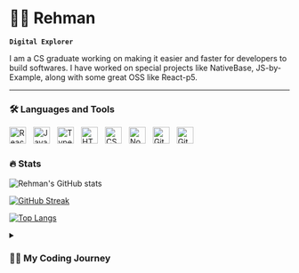 # 🏄‍♂️ Rehman

**`Digital Explorer`**

I am a CS graduate working on making it easier and faster for developers to build softwares. I have worked on special projects like NativeBase, JS-by-Example, along with some great OSS like React-p5.

---

### 🛠 Languages and Tools

<img align="left" alt="React" width="30px" style="padding-right:10px;" src="https://cdn.jsdelivr.net/gh/devicons/devicon/icons/react/react-original.svg" />
<img align="left" alt="JavaScript" width="30px" style="padding-right:10px;" src="https://cdn.jsdelivr.net/gh/devicons/devicon/icons/javascript/javascript-plain.svg" />
<img align="left" alt="TypeScript" width="30px" style="padding-right:10px;" src="https://cdn.jsdelivr.net/gh/devicons/devicon/icons/typescript/typescript-plain.svg" />
<img align="left" alt="HTML" width="30px" style="padding-right:10px;" src="https://cdn.jsdelivr.net/gh/devicons/devicon/icons/html5/html5-plain.svg" />
<img align="left" alt="CSS" width="30px" style="padding-right:10px;" src="https://cdn.jsdelivr.net/gh/devicons/devicon/icons/css3/css3-plain.svg" />
<img align="left" alt="NodeJS" width="30px" style="padding-right:10px;" src="https://cdn.jsdelivr.net/gh/devicons/devicon/icons/nodejs/nodejs-original.svg" />
<img align="left" alt="Git" width="30px" style="padding-right:10px;" src="https://cdn.jsdelivr.net/gh/devicons/devicon/icons/git/git-original.svg" />
<img align="left" alt="GitHub" width="30px" style="padding-right:10px;" src="https://cdn.jsdelivr.net/gh/devicons/devicon/icons/github/github-original.svg" />
<br />

#

### 🔥 Stats

![Rehman's GitHub stats](https://github-readme-stats.vercel.app/api?username=MD-REHMAN&show_icons=true&theme=dark&ring_color=F6882B&title_color=F6882B&text_color=FFF7ed&icon_color=F6882B&bg_color=0C1116&card_width=495)

[![GitHub Streak](https://streak-stats.demolab.com?user=MD-REHMAN&theme=dark&background=0C1116&ring=F6882B&dates=F6882B&currStreakLabel=FED7AA&sideLabels=FED7AA&fire=F6681E)](https://git.io/streak-stats)

[![Top Langs](https://github-readme-stats.vercel.app/api/top-langs/?username=MD-REHMAN&layout=compact&theme=dark&bg_color=0C1116&title_color=F6882B&card_width=495)](https://github.com/MD-REHMAN/md-rehman.dev)

<details>
<summary><h3>👨‍💻 My Coding Journey</h3></summary>
I started my coding journey as a naive computer science student with a passion to learn everything. I tried C, C++, Java, Android but fell in love with JavaScript.

And just like every other JavaScript developer, I started learning popular libraries. I started with JQuery, Bootstrap, AngularJS and DotNet Framework.

But with my first job, I got a taste of ReactJS, and no coming back from that point. Later I got deeper in the rabbit hole, and started with React-Native.

And overtime I have worked component library (NativeBase), Web Apps, Mobile Apps, code mod, ebooks, babel plugins and chrome extensions.

Currently learning how everything works under the hood.
